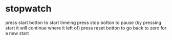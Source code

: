 # stopwatch
press start botton to start timeing
press stop botton to pause (by pressing start it will continue where it left of)
press reset botton to go back to zero for a new start
